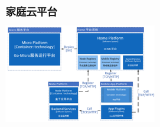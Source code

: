 # 家庭云平台

<div style="float:left">
<img src="https://github.com/joincloud/docs/blob/master/home-platform/home-platform-arch.png" width="80%">
</div>
